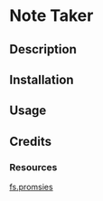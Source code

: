 # Note Taker

## Description

## Installation

## Usage

## Credits


### Resources

[fs.promsies](https://nodejs.org/dist/latest-v10.x/docs/api/fs.html#fs_fs_promises_api)